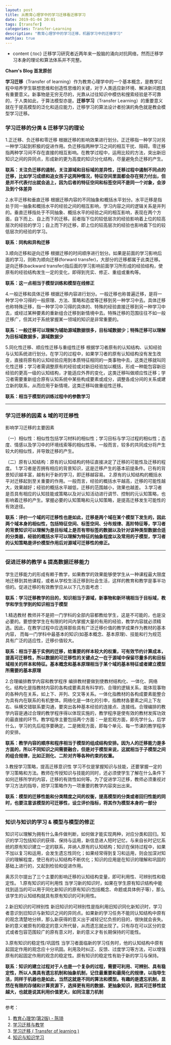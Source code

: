 ```yaml
---
layout: post
title: 从教育心理学中的学习迁移看迁移学习
date: 2019-01-04 20:01
tags: [transfer]
categories: Transfer-Learning
description: "教育心理学中的学习迁移，机器学习中的迁移学习"
mathjax: true
---
```


* content
{:toc}
迁移学习研究者近两年来一股脑的涌向对抗网络，然而迁移学习本身的理论和算法体系并不完整。 <!--more-->

**Cham's Blog 首发原创**



**学习迁移**（Transfer of learning）作为教育心理学中的一个基本概念，是教学过程中培养学生联想思维和创造性思维的关键，对于人类适应新环境、解决新问题具有重要意义。新事物是无穷无尽的，光靠从过往知识中模仿和搜索经验是不可靠的，于人类如此，于算法模型亦是。**迁移学习**（Transfer Learning）的重要意义就在于提高模型的泛化和适应能力，迁移学习的算法设计者扮演的角色就是教会模型学习迁移。



### 学习迁移的分类 & 迁移学习的理论

1.正迁移、负迁移和零迁移
根据迁移的影响效果进行划分。正迁移指一种学习对另一种学习起到积极的促进作用。负迁移指两种学习之间的相互干扰、阻碍。零迁移指两种学习间不存在直接的相互影响。在教学过程中，运用比较的方法，突出新旧知识之间的异同点，形成新的更为高度的知识分化结构，尽量避免负迁移的产生。

**联系：关注负迁移的遏制，关注源域和目标域的差异性，迁移过程中遏制不同点的迁移，比如学习成绩和追女孩子这两种情况，特征空间里面都会存在努力付出，但是并不代表付出就会追上，因为后者的特征空间和标签空间不是同一个对象，会涉及到个体差异**

2.水平迁移和垂直迁移
根据迁移内容的不同抽象和概括水平划分。水平迁移是指处于同一抽象和概括水平的经验之间的相互影响，学习内容之间的逻辑关系是并列的。垂直迁移指处于不同抽象、概括水平的经验之间的相互影响，表现在两个方面，自下而上、自上而下的迁移。前者指下位的较低层次的经验影响着上位的较高层次的经验的学习；自上而下的迁移，即上位的较高层次的经验也影响着下位的较低层次的经验的学习。

**联系：同构和异构迁移**

3.顺向迁移和逆向迁移
根据迁移的时间顺序进行划分。如果是前面的学习影响后面的学习，则称为顺向迁移(forward transfer)，大部分的迁移都属于此类迁移。逆向迁移(backward transfer)指后面的学习影响前面学习所形成的经验结构，使原有的经验结构发生一定的变化，即得到充实、修正、重组或重构等。

**联系：这一点相当于模型训练和模型在线修正**

4.一般迁移和具体迁移
根据迁移内容进行划分。一般迁移也称普遍迁移，是将一种学习中习得的一般原理、方法、策略和态度等迁移到另一种学习中去。具体迁移也称特殊迁移，指一种学习中习得的具体的、特殊的经验直接迁移到另一种学习中去，或经过某种要素的重新组合迁移到新情境中去。特殊迁移的范围往往不如一般迁移广，但其对于系统掌握某一领域的知识是非常重要的。

**联系：一般迁移可以理解为辅助源域数据很多，目标域数据少；特殊迁移可以理解为目标域数据多，源域数据少**

5.同化性迁移、顺应性迁移与重组性迁移
根据学习者原有的认知结构、认知经验与认知系统进行划分。在学习的过程中，如果学习者的原有认知结构没有发生改变，直接将原有的认知经验应用到本质特征相同的一类事物中去，这类迁移就叫同化性迁移；学习者需调整原有的经验或对新旧经验加以概括，形成一种能包容新旧经验的更高一级的认知结构，才能适应外界的变化，这类迁移叫做顺应性迁移；学习者需要重新组合原有认知系统中某些构成要素或成分，调整各成分间的关系或建立新的联系，从而应用于新情境，这类迁移叫做重组性迁移。

**联系：相当于模型的训练过程中的参数学习**

------



### 学习迁移的因素 & 域的可迁移性

影响学习迁移的主要因素

（一）相似性：相似性包括学习材料的相似性；学习目标与学习过程的相似性；态度、情感以及学习中的环境线索等的相似性等。一般而言，较多的共同成分将产生较大的相似性，并导致迁移的产生。

（二）原有认知结构：原有的认知结构的特征直接决定了迁移的可能性及迁移的程度。
1.学习者是否拥有相应的背景知识，这是迁移产生的基本前提条件。已有的背景知识越丰富，越有利于新的学习，即迁移越容易。
2.原有的认知结构的概括水平对迁移起到至关重要的作用。一般而言，经验的概括水平越高，迁移的可能性越大，效果越好；经验的概括水平越低，迁移的范围越小，效果也越差。
3.学习者是否具有相应的认知技能或策略以及对认知活动进行调节、控制的元认知策略，也影响着迁移的产生。掌握必要的认知策略和元认知策略，是提高迁移发生可能性的有效途径。

**联系：评价一个域的可迁移性也是如此，迁移是两个域在某个模型下发生的，因此两个域本身的相似性，包括特征空间、标签空间、分布规律、高阶特征等，学习者的背景知识可以理解为是目标域上是否有带标签的数据以及针对该种类型数据合适的分类器，经验的概括水平可以理解为特征的抽象程度以及常用的子模型，学习者的认知策略是评价模型作用后对源域可迁移性的修正。**

------



### 促进迁移的教学 & 提高数据迁移能力

学生迁移能力的形成有赖于教学，如果教学的效果能够使学生从一种课程最大限度地迁移到其他课程，或者从学校生活迁移到社会生活，这样的教育和教学是事半功倍的。促进迁移的有效教学应从以下几方面考虑：

**联系：学习迁移教学的目的，知识相当于源域，新事物和新环境相当于目标域，教学和学生学到的知识相当于模型**

1.精选教材
教师并不是把一门学科的全部内容都教给学生，这是不可能的，也是没必要的。要想使学生在有限的时间内掌握大量的有用的经验，教学内容就必须精选。因此，在教学过程中应选择那些具有广泛迁移价值的教学成果作为教材的基本内容， 而每一门学科中最基本的知识(如基本概念、基本原理)、技能和行为规范具有广泛的适应性，迁移价值较大。

**联系：相当于基于实例的迁移，给重要的样本较大的权重，可有效节约计算成本，提高可迁移性，所以数据的可迁移性的关键点之一在于源域中保留尽量多的和目标域相关的样本和特征。基本概念和基本原理相当于某个域的基本特征或者建立模型所需要的基本原理**

2.合理编排教学内容和教学程序
编排教材要做到使教材结构化、一体化、网络化。结构化是指教材内容的各构成要素具有科学的、合理的逻辑关系，能体现事物的各种内在关系，如上下、并列、交叉等关系。一体化指教材的各构成要素能整合为具有内在联系的有机整体。网络化是一体化的引申，指教材各要素之间上下左右、纵横交错联系要沟通，要突出各种基本经验的连接点、连接线。合理编排的教学内容是通过合理的教学程序得以体现实施的，教学程序是使有效的教材发挥功效的最直接的环节。教学程序主要包括两个方面：一是宏观方面，即先学什么，后学什么，学习的先后程序要确定。二是微观方面，即每个单元、每一节课的教学程序的安排。

**联系：教学内容的顺序和程序相当于模型的组成结构安排。因为人的迁移能力是多方面的，所以不同知识之间需要融合，但是对于模型来说，这就相当于子模型之间的组合规律，比如正则化、二阶对齐等各种约束的权重。**

3.教授学习策略，提高迁移意识性
学习不仅是掌握知识与技能，还要掌握一定的学习策略和方法。教师在传授知识与技能的同时，还必须使学生了解在什么条件下如何迁移所学的内容，迁移的有效性如何等。为了促进学习迁移，教师必须重视对学习方法的指导，把学习策略作为一项重要的教学内容突出出来。

**联系：模型的迁移性能和分类精度之间的权衡，提高模型的分类或者回归性能的同时，也要注意该模型的可迁移性，设立评价指标，将其作为模型本身的一部分**

------



### 知识与知识的学习 & 模型与模型的修正

知识可以理解为拥有什么条件做判断，如何做才能实现两种，对应分类和回归。知识的学习包括知识的获得、保持与运用，新信息进人短时记忆，与来自长时记忆系统的原有知识建立一定的联系，并纳人原有的认知结构；知识在保持过程中，如果不加以复习和运用，会发生遗忘性同化；如果经常得到复习和运用，则会加深对知识的理解程度，使已有的认知结构不断优化；知识的应用是在知识的理解和巩固的基础上进行的，又起到检验和促进作用。

奥苏贝尔提出了三个主要的影响迁移的认知结构变量，即可利用性、可辨别性和稳定性。
1.原有知识的可利用性
当学习新的知识时，如果在学生原有知识结构中能找到适当的可以用于同化新知识的原有知识(包括概念、命题或具体例子等），那么该学生的认知结构就具有原有知识的可利用性。

2.新旧知识的可辨别性
新旧知识的可辨别性是指利用旧知识同化新知识时，学习者意识到旧知识与新知识之间的异同点。如果新的学习任务不能同认知结构中原有的观念清楚地分辨，那么新获得的意义出于减轻记忆负担的目的，很快就会丧失。新的意义被原有的稳定的意义所代替，从而遗忘就出现了。只有存在可以区分的变式或者包容范围较广的原有意义时，新的意义才有长期保持的可能性。

3.原有知识的稳定性/巩固性
当学习者面临新的学习任务时，他的认知结构中原有起固定作用的观念应十分巩固。利用及时纠正、反馈、过度学习等方法，可以增强原有的起固定作用的观念的稳定性。原有知识的稳定性有助于新的学习与保持。

**联系：知识的建立过程对于人也是一个复杂的过程，需要可利用、可辨别、具有稳定性，所以人类具有遗忘机制和抽象机制，记住最重要和最简化的规律，以指导生活，同样于机器也是如此，当然这就是不同的算法和模型。有趣的是遗忘机制，显然在有限的存储和计算资源下，选择更有用的数据、更抽象知识，则其可迁移性就越大，也就是说其利用价值更大，如同注意力机制**

------



参考：
1. [教育心理学(第2版) - 陈琦](http://old.pep.com.cn/xgjy/xlyj/xlshuku/xlsk1/115/jyxlx/201012/t20101209_984925.htm)
2. [学习迁移与教学](http://www.yuexinli.com/jiaoyuxinlixue/jiaocai/1285.html)
3. [学习迁移 ( Transfer of learning )](https://wiki.mbalib.com/wiki/%E5%AD%A6%E4%B9%A0%E8%BF%81%E7%A7%BB)
4. [知识与知识学习](http://www.yuexinli.com/jiaoyuxinlixue/jiaocai/1295.html)



